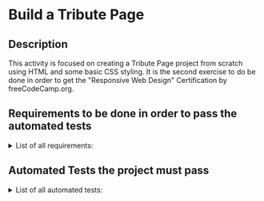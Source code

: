# Build a Tribute Page

## Description
This activity is focused on creating a Tribute Page project from scratch using HTML and some basic CSS styling. It is the second exercise to do be done in order to get the "Responsive Web Design" Certification by freeCodeCamp.org. 

## Requirements to be done in order to pass the automated tests
<details>
  <summary>List of all requirements: </summary>
  <br>

  1. Your tribute page should have a `main` element with a corresponding `id` of `main`, which contains all other elements.
  1. You should see an element with an `id` of `title`, which contains a string (i.e. text), that describes the subject of the tribute page.
  1. You should see either a `figure` or a `div` element with an `id` of `img-div`.
  1. Within the `#img-div` element, you should see an `img` element with a corresponding `id="image"`.
  1. Within the `#img-div` element, you should see an element with a corresponding `id="img-caption"` that contains textual content describing the image shown in `#img-div`.
  1. You should see an element with a corresponding `id="tribute-info"`, which contains textual content describing the subject of the tribute page.
  1. You should see an a element with a corresponding `id="tribute-link"`, which links to an outside site, that contains additional information about the subject of the tribute page. HINT: You must give your element an attribute of `target` and set it to `_blank` in order for your link to open in a new tab.
  1. Your `#image` should use `max-width` and `height` properties to resize responsively, relative to the width of its parent element, without exceeding its original size.
  1. Your `img` element should be centered within its parent element.
</details>


## Automated Tests the project must pass
<details>
  <summary>List of all automated tests: </summary>
  <br>

  - You should have a `main` element with an `id` of `main`.
  - Your `#img-div`, `#image`, `#img-caption`, `#tribute-info`, and `#tribute-link` should all be descendants of `#main`.
  - You should have an element with an `id` of `title`.
  - Your `#title` should not be empty.
  - You should have a `figure` or `div` element with an `id` of `img-div`.
  - You should have an `img` element with an `id` of `image`.
  - Your `#image` should be a descendant of `#img-div`.
  - You should have a `figcaption` or `div` element with an `id` of `img-caption`.
  - Your `#img-caption` should be a descendant of `#img-div`.
  - Your `#img-caption` should not be empty.
  - You should have an element with an `id` of `tribute-info`.
  - Your `#tribute-info` should not be empty.
  - You should have an `a` element with an `id` of `tribute-link`.
  - Your `#tribute-link` should have an `href` attribute and value.
  - Your `#tribute-link` should have a `target` attribute set to `_blank`.
  - Your `img` element should have a `display` of `block`.
  - Your `#image` should have a `max-width` of `100%`.
  - Your `#image` should have a `height` of `auto`.
  - Your `#image` should be centered within its parent.
</details>

